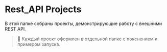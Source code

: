 # Rest_API Projects

В этой папке собраны проекты, демонстрирующие работу с внешними REST API.

> 📁 Каждый проект оформлен в отдельной папке с пояснением и примером запуска.
